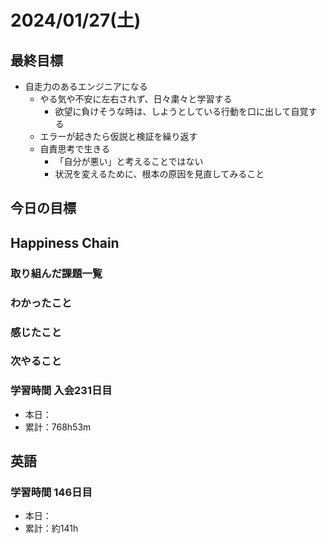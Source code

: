 # 2024/01/27(土)

## 最終目標

- 自走力のあるエンジニアになる
  - やる気や不安に左右されず、日々粛々と学習する
    - 欲望に負けそうな時は、しようとしている行動を口に出して自覚する
  - エラーが起きたら仮説と検証を繰り返す
  - 自責思考で生きる
    - 「自分が悪い」と考えることではない
    - 状況を変えるために、根本の原因を見直してみること

## 今日の目標

## Happiness Chain

### 取り組んだ課題一覧

### わかったこと

### 感じたこと

### 次やること

### 学習時間 入会231日目

- 本日：
- 累計：768h53m

## 英語

### 学習時間 146日目

- 本日：
- 累計：約141h
